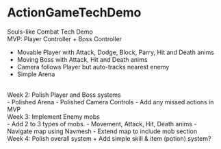 # ActionGameTechDemo

Souls-like Combat Tech Demo <br/>
MVP: Player Controller + Boss Controller 
<br/>
- Movable Player with Attack, Dodge, Block, Parry, Hit and Death anims
- Moving Boss with Attack, Hit and Death anims
- Camera follows Player but auto-tracks nearest enemy
- Simple Arena
<br/>
Week 2: Polish Player and Boss systems <br/>
- Polished Arena
- Polished Camera Controls
- Add any missed actions in MVP
<br/>
Week 3: Implement Enemy mobs <br/>
- Add 2 to 3 types of mobs.
- Movement, Attack, Hit, Death anims
- Navigate map using Navmesh
- Extend map to include mob section
<br/>
Week 4: Polish overall system + Add simple skill & item (potion) system? <br/>
